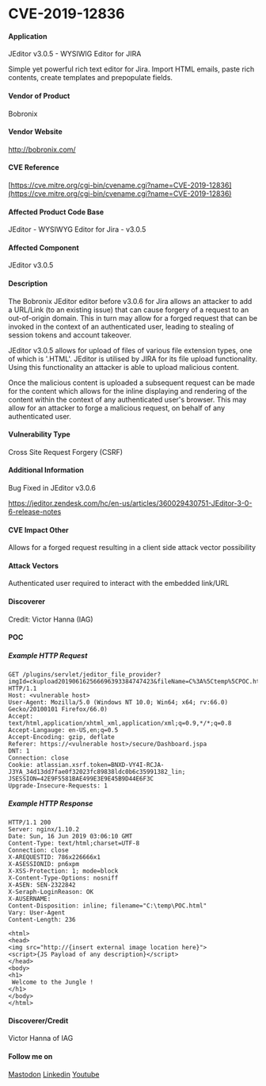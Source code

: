 # CVE-2019-12836

#### Application

JEditor v3.0.5 - WYSIWIG Editor for JIRA

Simple yet powerful rich text editor for Jira. Import HTML emails, paste rich contents, create templates and prepopulate fields.

#### Vendor of Product

Bobronix

#### Vendor Website

http://bobronix.com/

#### CVE Reference

[https://cve.mitre.org/cgi-bin/cvename.cgi?name=CVE-2019-12836](https://cve.mitre.org/cgi-bin/cvename.cgi?name=CVE-2019-12836)

#### Affected Product Code Base

JEditor - WYSIWYG Editor for Jira - v3.0.5

#### Affected Component

JEditor v3.0.5

#### Description

The Bobronix JEditor editor before v3.0.6 for Jira allows an attacker to add a URL/Link (to an existing issue) that can cause forgery of a request to an out-of-origin domain.  This in turn may allow for a forged request that can be invoked in the context of an authenticated user, leading to stealing of session tokens and account takeover.

JEditor v3.0.5 allows for upload of files of various file extension types, one of which is '.HTML'. JEditor is utilised by JIRA for its file upload functionality. Using this functionality an attacker is able to upload malicious content.

Once the malicious content is uploaded a subsequent request can be made for the content which allows for the inline displaying and rendering of the content within the context of any authenticated user's browser. This may allow for an attacker to forge a  malicious request, on behalf of any authenticated user. 

#### Vulnerability Type

Cross Site Request Forgery (CSRF)

#### Additional Information

Bug Fixed in JEditor v3.0.6

https://jeditor.zendesk.com/hc/en-us/articles/360029430751-JEditor-3-0-6-release-notes

#### CVE Impact Other

Allows for a forged request resulting in a client side attack vector possibility

#### Attack Vectors

Authenticated user required to interact with the embedded link/URL

#### Discoverer

Credit: Victor Hanna (IAG)

#### POC

##### Example HTTP Request

```
GET /plugins/servlet/jeditor_file_provider?imgId=ckupload201906162566696393384747423&fileName=C%3A%5Ctemp%5CPOC.html HTTP/1.1
Host: <vulnerable host>
User-Agent: Mozilla/5.0 (Windows NT 10.0; Win64; x64; rv:66.0) Gecko/20100101 Firefox/66.0)
Accept: text/html,application/xhtml_xml,application/xml;q=0.9,*/*;q=0.8
Accept-Langauge: en-US,en;q=0.5
Accept-Encoding: gzip, deflate
Referer: https://<vulnerable host>/secure/Dashboard.jspa
DNT: 1
Connection: close
Cookie: atlassian.xsrf.token=BNXD-VY4I-RCJA-J3YA_34d13dd7fae0f32023fc89838ldc0b6c35991382_lin; JSESSION=42E9F5581BAE499E3E9E45B9D44E6F3C
Upgrade-Insecure-Requests: 1
```

##### Example HTTP Response

```
HTTP/1.1 200
Server: nginx/1.10.2
Date: Sun, 16 Jun 2019 03:06:10 GMT
Content-Type: text/html;charset=UTF-8
Connection: close
X-AREQUESTID: 786x226666x1
X-ASESSIONID: pn6xpm
X-XSS-Protection: 1; mode=block
X-Content-Type-Options: nosniff
X-ASEN: SEN-2322842
X-Seraph-LoginReason: OK
X-AUSERNAME:
Content-Disposition: inline; filename="C:\temp\POC.html"
Vary: User-Agent
Content-Length: 236

<html>
<head>
<img src="http://{insert external image location here}">
<script>{JS Payload of any description}</script>
</head>
<body>
<h1>
 Welcome to the Jungle !
</h1>
</body>
</html>
```

#### Discoverer/Credit
Victor Hanna of IAG

#### Follow me on
<a rel="me" href="https://defcon.social/@9lyph">Mastodon</a> [Linkedin](https://www.linkedin.com/in/victor-h-a894a84/) [Youtube](https://www.youtube.com/channel/UC79Q2b0tHeqsjjvEH0k7jZw)
